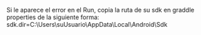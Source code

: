 Si le aparece el error en el Run, copia la ruta de su sdk en graddle properties de la siguiente forma: 
sdk.dir=C\:\\Users\suUsuario\\AppData\\Local\\Android\\Sdk
 
